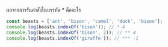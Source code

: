 ผลจากการรันคำสั่งในบรรทัด * คืออะไร

```js
const beasts = ['ant', 'bison', 'camel', 'duck', 'bison'];
console.log(beasts.indexOf('bison')); // * 4
console.log(beasts.indexOf('bison', 2)); // ** 4
console.log(beasts.indexOf('giraffe')); // *** -1
```
